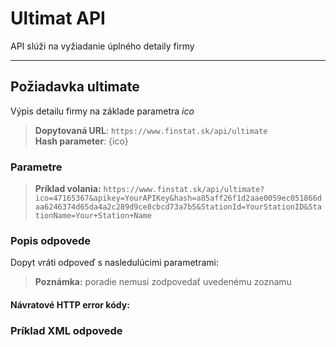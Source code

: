 # Ultimat API
API slúži na vyžiadanie úplného detaily firmy

---
## Požiadavka ultimate
Výpis detailu firmy na základe parametra *ico*
> **Dopytovaná URL**: ```https://www.finstat.sk/api/ultimate```<br />
> **Hash parameter**: {ico}
### Parametre
[](../../../common/parameters/detail-sk.md ':include')

[](../../../common/parameters/parameters-sk.md ':include')


> **Príklad volania:** ```https://www.finstat.sk/api/ultimate?ico=47165367&apikey=YourAPIKey&hash=a85aff26f1d2aae0059ec051866daa6246374d65da4a2c289d9ce8cbcd73a7b5&StationId=YourStationID&StationName=Your+Station+Name```
### Popis odpovede

Dopyt vráti odpoveď s nasledulúcimi parametrami:

[](../../../common/responses/basic-sk.md ':include')

[](../../../common/responses/premium-common-sk.md ':include')

[](../../../common/responses/elite-sk.md ':include')

[](../../../common/responses/ultimate-sk.md ':include')

> **Poznámka:** poradie nemusí zodpovedať uvedenému zoznamu

#### Návratové HTTP error kódy:
[](../../../common/http/errorcodes-sk-detail.md ':include')

[](../../../common/http/errorcodes-sk.md ':include')

### Príklad XML odpovede
[](../../../common/examples/ultimate.md ':include')

[](../../../common/texts/anonymized-sk.md ':include')

[](../../../common/examples/detail-an.md ':include')